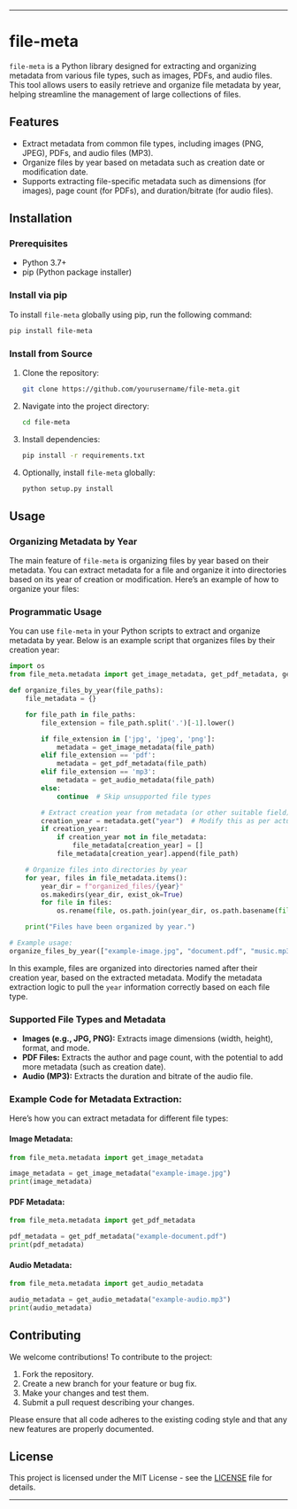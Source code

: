 
---

# file-meta

`file-meta` is a Python library designed for extracting and organizing metadata from various file types, such as images, PDFs, and audio files. This tool allows users to easily retrieve and organize file metadata by year, helping streamline the management of large collections of files.

## Features

- Extract metadata from common file types, including images (PNG, JPEG), PDFs, and audio files (MP3).
- Organize files by year based on metadata such as creation date or modification date.
- Supports extracting file-specific metadata such as dimensions (for images), page count (for PDFs), and duration/bitrate (for audio files).

## Installation

### Prerequisites

- Python 3.7+
- pip (Python package installer)

### Install via pip

To install `file-meta` globally using pip, run the following command:

```bash
pip install file-meta
```

### Install from Source

1. Clone the repository:

   ```bash
   git clone https://github.com/yourusername/file-meta.git
   ```

2. Navigate into the project directory:

   ```bash
   cd file-meta
   ```

3. Install dependencies:

   ```bash
   pip install -r requirements.txt
   ```

4. Optionally, install `file-meta` globally:

   ```bash
   python setup.py install
   ```

## Usage

### Organizing Metadata by Year

The main feature of `file-meta` is organizing files by year based on their metadata. You can extract metadata for a file and organize it into directories based on its year of creation or modification. Here’s an example of how to organize your files:

### Programmatic Usage

You can use `file-meta` in your Python scripts to extract and organize metadata by year. Below is an example script that organizes files by their creation year:

```python
import os
from file_meta.metadata import get_image_metadata, get_pdf_metadata, get_audio_metadata

def organize_files_by_year(file_paths):
    file_metadata = {}

    for file_path in file_paths:
        file_extension = file_path.split('.')[-1].lower()

        if file_extension in ['jpg', 'jpeg', 'png']:
            metadata = get_image_metadata(file_path)
        elif file_extension == 'pdf':
            metadata = get_pdf_metadata(file_path)
        elif file_extension == 'mp3':
            metadata = get_audio_metadata(file_path)
        else:
            continue  # Skip unsupported file types

        # Extract creation year from metadata (or other suitable field)
        creation_year = metadata.get("year")  # Modify this as per actual metadata field
        if creation_year:
            if creation_year not in file_metadata:
                file_metadata[creation_year] = []
            file_metadata[creation_year].append(file_path)

    # Organize files into directories by year
    for year, files in file_metadata.items():
        year_dir = f"organized_files/{year}"
        os.makedirs(year_dir, exist_ok=True)
        for file in files:
            os.rename(file, os.path.join(year_dir, os.path.basename(file)))

    print("Files have been organized by year.")

# Example usage:
organize_files_by_year(["example-image.jpg", "document.pdf", "music.mp3"])
```

In this example, files are organized into directories named after their creation year, based on the extracted metadata. Modify the metadata extraction logic to pull the `year` information correctly based on each file type.

### Supported File Types and Metadata

- **Images (e.g., JPG, PNG):** Extracts image dimensions (width, height), format, and mode.
- **PDF Files:** Extracts the author and page count, with the potential to add more metadata (such as creation date).
- **Audio (MP3):** Extracts the duration and bitrate of the audio file.

### Example Code for Metadata Extraction:

Here’s how you can extract metadata for different file types:

#### Image Metadata:

```python
from file_meta.metadata import get_image_metadata

image_metadata = get_image_metadata("example-image.jpg")
print(image_metadata)
```

#### PDF Metadata:

```python
from file_meta.metadata import get_pdf_metadata

pdf_metadata = get_pdf_metadata("example-document.pdf")
print(pdf_metadata)
```

#### Audio Metadata:

```python
from file_meta.metadata import get_audio_metadata

audio_metadata = get_audio_metadata("example-audio.mp3")
print(audio_metadata)
```

## Contributing

We welcome contributions! To contribute to the project:

1. Fork the repository.
2. Create a new branch for your feature or bug fix.
3. Make your changes and test them.
4. Submit a pull request describing your changes.

Please ensure that all code adheres to the existing coding style and that any new features are properly documented.

## License

This project is licensed under the MIT License - see the [LICENSE](LICENSE) file for details.

---

